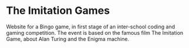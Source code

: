 # The Imitation Games

Website for a Bingo game, in first stage of an inter-school coding and gaming competition. The event is based on the famous film The Imitation Game, about Alan Turing and the Enigma machine.